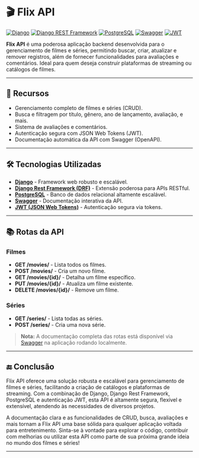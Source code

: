 # 🎬 Flix API

[![Django](https://img.shields.io/badge/Django-3.2+-success?style=flat&logo=django&logoColor=white)](https://www.djangoproject.com/)
[![Django REST Framework](https://img.shields.io/badge/DRF-3.12+-red?style=flat&logo=django&logoColor=white)](https://www.django-rest-framework.org/)
[![PostgreSQL](https://img.shields.io/badge/PostgreSQL-13+-blue?style=flat&logo=postgresql&logoColor=white)](https://www.postgresql.org/)
[![Swagger](https://img.shields.io/badge/Swagger-OpenAPI-brightgreen?style=flat&logo=swagger&logoColor=white)](https://swagger.io/)
[![JWT](https://img.shields.io/badge/JWT-Authentication-orange?style=flat&logo=json-web-tokens&logoColor=white)](https://jwt.io/)

**Flix API** é uma poderosa aplicação backend desenvolvida para o gerenciamento de filmes e séries, permitindo buscar, criar, atualizar e remover registros, além de fornecer funcionalidades para avaliações e comentários. Ideal para quem deseja construir plataformas de streaming ou catálogos de filmes.

---

## 🚀 Recursos

- Gerenciamento completo de filmes e séries (CRUD).
- Busca e filtragem por título, gênero, ano de lançamento, avaliação, e mais.
- Sistema de avaliações e comentários.
- Autenticação segura com JSON Web Tokens (JWT).
- Documentação automática da API com Swagger (OpenAPI).

---

## 🛠️ Tecnologias Utilizadas

- **[Django](https://www.djangoproject.com/)** - Framework web robusto e escalável.
- **[Django Rest Framework (DRF)](https://www.django-rest-framework.org/)** - Extensão poderosa para APIs RESTful.
- **[PostgreSQL](https://www.postgresql.org/)** - Banco de dados relacional altamente escalável.
- **[Swagger](https://swagger.io/)** - Documentação interativa da API.
- **[JWT (JSON Web Tokens)](https://jwt.io/)** - Autenticação segura via tokens.

---

## 📚 Rotas da API

### Filmes

- **GET /movies/** - Lista todos os filmes.
- **POST /movies/** - Cria um novo filme.
- **GET /movies/{id}/** - Detalha um filme específico.
- **PUT /movies/{id}/** - Atualiza um filme existente.
- **DELETE /movies/{id}/** - Remove um filme.

### Séries

- **GET /series/** - Lista todas as séries.
- **POST /series/** - Cria uma nova série.

> **Nota:** A documentação completa das rotas está disponível via [Swagger](http://localhost:8000/swagger/) na aplicação rodando localmente.

---

## 🔚 Conclusão

Flix API oferece uma solução robusta e escalável para gerenciamento de filmes e séries, facilitando a criação de catálogos e plataformas de streaming. Com a combinação de Django, Django Rest Framework, PostgreSQL e autenticação JWT, esta API é altamente segura, flexível e extensível, atendendo às necessidades de diversos projetos.

A documentação clara e as funcionalidades de CRUD, busca, avaliações e mais tornam a Flix API uma base sólida para qualquer aplicação voltada para entretenimento. Sinta-se à vontade para explorar o código, contribuir com melhorias ou utilizar esta API como parte de sua próxima grande ideia no mundo dos filmes e séries!

---
